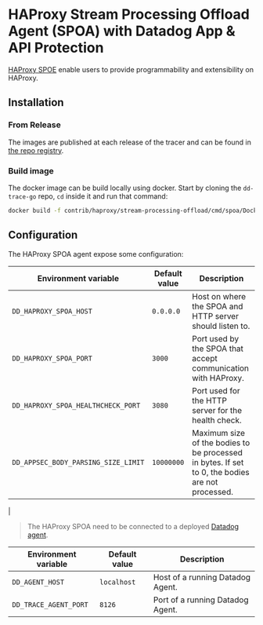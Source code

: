 # HAProxy Stream Processing Offload Agent (SPOA) with Datadog App & API Protection

[HAProxy SPOE](https://www.haproxy.com/blog/extending-haproxy-with-the-stream-processing-offload-engine) enable users to provide programmability and extensibility on HAProxy.

## Installation

### From Release

The images are published at each release of the tracer and can be found in [the repo registry](https://github.com/DataDog/dd-trace-go/pkgs/container/dd-trace-go%2Fhaproxy-spoa).

### Build image

The docker image can be build locally using docker. Start by cloning the `dd-trace-go` repo, `cd` inside it and run that command:
```sh
docker build -f contrib/haproxy/stream-processing-offload/cmd/spoa/Dockerfile -t datadog/dd-trace-go/haproxy-spoa:local .
```

## Configuration

The HAProxy SPOA agent expose some configuration:

| Environment variable                | Default value | Description                                                                                                                                 |
|-------------------------------------|---------------|---------------------------------------------------------------------------------------------------------------------------------------------|
| `DD_HAPROXY_SPOA_HOST`              | `0.0.0.0`     | Host on where the SPOA and HTTP server should listen to.                                                                                    |
| `DD_HAPROXY_SPOA_PORT`              | `3000`        | Port used by the SPOA that accept communication with HAProxy.                                                                               |
| `DD_HAPROXY_SPOA_HEALTHCHECK_PORT`  | `3080`        | Port used for the HTTP server for the health check.                                                                                         |
| `DD_APPSEC_BODY_PARSING_SIZE_LIMIT` | `10000000`    | Maximum size of the bodies to be processed in bytes. If set to 0, the bodies are not processed. | 
|

> The HAProxy SPOA need to be connected to a deployed [Datadog agent](https://docs.datadoghq.com/agent).

| Environment variable  | Default value | Description                      |
|-----------------------|---------------|----------------------------------|
| `DD_AGENT_HOST`       | `localhost`   | Host of a running Datadog Agent. |
| `DD_TRACE_AGENT_PORT` | `8126`        | Port of a running Datadog Agent. |
